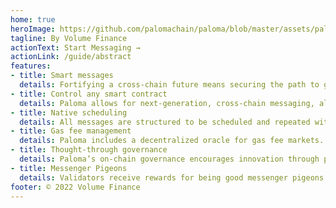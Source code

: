 ```yaml
---
home: true
heroImage: https://github.com/palomachain/paloma/blob/master/assets/paloma.png?raw=true
tagline: By Volume Finance
actionText: Start Messaging →
actionLink: /guide/abstract
features:
- title: Smart messages
  details: Fortifying a cross-chain future means securing the path to getting there. Paloma allows for arbitrary messages that are bidirectional between chains.
- title: Control any smart contract
  details: Paloma allows for next-generation, cross-chain messaging, allowing developers to control any smart contract from the Paloma network.
- title: Native scheduling
  details: All messages are structured to be scheduled and repeated with advanced gas fee management on the target chains.
- title: Gas fee management
  details: Paloma includes a decentralized oracle for gas fee markets. Any blockchain approved by Paloma governance for message routing will reveal a fee oracle for the gas market.
- title: Thought-through governance
  details: Paloma’s on-chain governance encourages innovation through proposals and influences proactive chain management.
- title: Messenger Pigeons
  details: Validators receive rewards for being good messenger pigeons through the Paloma gas fee oracle. Paloma’s pigeons monitor bidirectional messaging and the nodes of any onboarded blockchain.
footer: © 2022 Volume Finance
---
```

